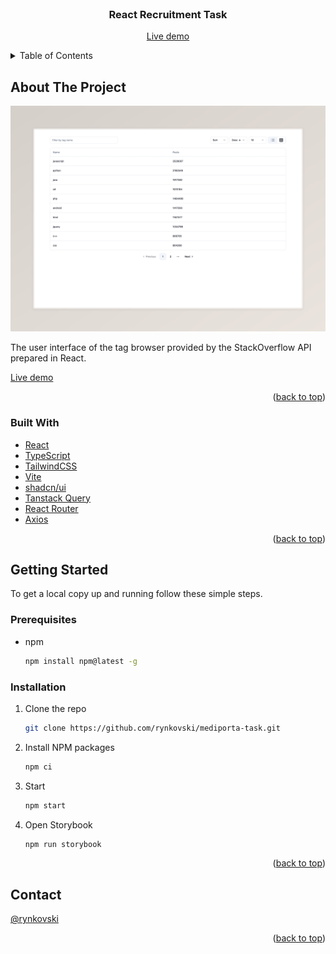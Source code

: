 <br />
<div align="center">

<h3 align="center">React Recruitment Task</h3>

[Live demo](https://mediporta-task-beta.vercel.app/)

</div>

<details>
  <summary>Table of Contents</summary>
  <ol>
    <li>
      <a href="#about-the-project">About The Project</a>
      <ul>
        <li><a href="#built-with">Built With</a></li>
      </ul>
    </li>
    <li>
      <a href="#getting-started">Getting Started</a>
      <ul>
        <li><a href="#prerequisites">Prerequisites</a></li>
        <li><a href="#installation">Installation</a></li>
      </ul>
    </li>
    <li><a href="#contact">Contact</a></li>
  </ol>
</details>

## About The Project

![Recruitment Task](./public/screenshot.jpeg)

The user interface of the tag browser provided by the StackOverflow API prepared in React.

[Live demo](https://mediporta-task-beta.vercel.app/)

<p align="right">(<a href="#readme-top">back to top</a>)</p>

### Built With

- [React](https://react.dev/)
- [TypeScript](https://www.typescriptlang.org/)
- [TailwindCSS](https://tailwindcss.com/)
- [Vite](https://vitejs.dev/)
- [shadcn/ui](https://ui.shadcn.com/)
- [Tanstack Query](https://tanstack.com/query/latest)
- [React Router](https://reactrouter.com/en/main)
- [Axios](https://axios-http.com/)

<p align="right">(<a href="#readme-top">back to top</a>)</p>

## Getting Started

To get a local copy up and running follow these simple steps.

### Prerequisites

- npm
  ```sh
  npm install npm@latest -g
  ```

### Installation

1. Clone the repo
   ```sh
   git clone https://github.com/rynkovski/mediporta-task.git
   ```
2. Install NPM packages
   ```sh
   npm ci
   ```
3. Start
   ```sh
   npm start
   ```
4. Open Storybook
   ```sh
   npm run storybook
   ```
   <p align="right">(<a href="#readme-top">back to top</a>)</p>

## Contact

[@rynkovski](https://github.com/rynkovski)

<p align="right">(<a href="#readme-top">back to top</a>)</p>
